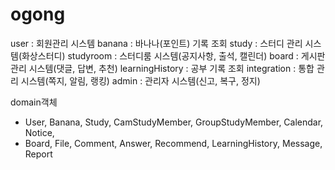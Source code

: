 # ogong

user : 회원관리 시스템
banana : 바나나(포인트) 기록 조회
study : 스터디 관리 시스템(화상스터디)
studyroom : 스터디룸 시스템(공지사항, 출석, 캘린더)
board : 게시판 관리 시스템(댓글, 답변, 추천)
learningHistory : 공부 기록 조회
integration : 통합 관리 시스템(쪽지, 알림, 랭킹)
admin : 관리자 시스템(신고, 복구, 정지)

domain객체
- User, Banana, Study, CamStudyMember, GroupStudyMember, Calendar, Notice,
- Board, File, Comment, Answer, Recommend, LearningHistory, Message, Report
